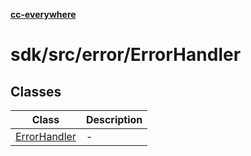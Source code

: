 [**cc-everywhere**](../../../../index.md)

<HorizontalLine />

# sdk/src/error/ErrorHandler

## Classes

| Class | Description |
| ------ | ------ |
| [ErrorHandler](classes/error-handler.md) | - |

